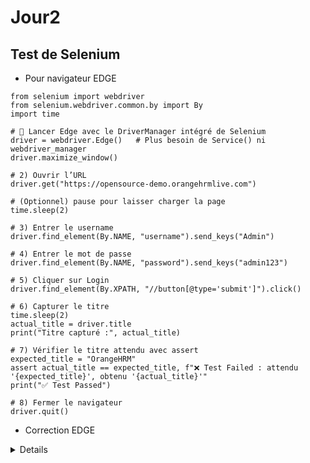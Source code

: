 # Jour2
## Test de Selenium
* Pour navigateur EDGE
```
from selenium import webdriver
from selenium.webdriver.common.by import By
import time

# 🚀 Lancer Edge avec le DriverManager intégré de Selenium
driver = webdriver.Edge()   # Plus besoin de Service() ni webdriver_manager
driver.maximize_window()

# 2) Ouvrir l’URL
driver.get("https://opensource-demo.orangehrmlive.com")

# (Optionnel) pause pour laisser charger la page
time.sleep(2)

# 3) Entrer le username
driver.find_element(By.NAME, "username").send_keys("Admin")

# 4) Entrer le mot de passe
driver.find_element(By.NAME, "password").send_keys("admin123")

# 5) Cliquer sur Login
driver.find_element(By.XPATH, "//button[@type='submit']").click()

# 6) Capturer le titre
time.sleep(2)
actual_title = driver.title
print("Titre capturé :", actual_title)

# 7) Vérifier le titre attendu avec assert
expected_title = "OrangeHRM"
assert actual_title == expected_title, f"❌ Test Failed : attendu '{expected_title}', obtenu '{actual_title}'"
print("✅ Test Passed")

# 8) Fermer le navigateur
driver.quit()
```
* Correction  EDGE
<details>
```
```
from selenium import webdriver
from selenium.webdriver.common.by import By
import time

# 🚀 Lancer Edge avec le DriverManager intégré de Selenium
driver = webdriver.Edge()   # Plus besoin de Service() ni webdriver_manager
driver.maximize_window()

# 2) Ouvrir l’URL
driver.get("https://opensource-demo.orangehrmlive.com")

# (Optionnel) pause pour laisser charger la page
time.sleep(2)

# 3) Entrer le username
driver.find_element(By.NAME, "username").send_keys("Admin")

# 4) Entrer le mot de passe
driver.find_element(By.NAME, "password").send_keys("admin123")

# 5) Cliquer sur Login
driver.find_element(By.XPATH, "//button[@type='submit']").click()

# 6) Capturer le titre
time.sleep(2)
actual_title = driver.title
print("Titre capturé :", actual_title)

# 7) Vérifier le titre attendu avec assert
expected_title = "OrangeHRM"
assert actual_title == expected_title, f"❌ Test Failed : attendu '{expected_title}', obtenu '{actual_title}'"
print("✅ Test Passed")

# 8) Fermer le navigateur
driver.quit()
```
</details>

* Exercices pour chrome
```
from selenium import webdriver
from selenium.webdriver.common.by import By
import time

# 🚀 Lancer Chrome automatiquement sans installer de driver (Selenium 4.11+)
driver = webdriver.Chrome()
driver.maximize_window()

# 2) Ouvrir l’URL
driver.get("https://opensource-demo.orangehrmlive.com")

# (Pause pour charger la page de login)
time.sleep(5)

# 3) Entrer le username
driver.find_element(By.NAME, "???").send_keys("????")
time.sleep(5)

# 4) Entrer le mot de passe
driver.find_element(By.NAME, "????").???("???")

# (Pause avant de cliquer, pour être sûr que le bouton est dispo)
time.sleep(2)

# 5) Cliquer sur Login
driver.find_element(By.XPATH, "???").click()

# (Pause pour charger le tableau de bord)
time.sleep(5)

# 6) Capturer le titre
actual_title = driver.title
print("Titre capturé :", actual_title)

# 7) Vérifier le titre attendu avec assert
expected_title = "OrangeHRM"
assert actual_title == expected_title, f"❌ Test Failed : attendu '{expected_title}', obtenu '{actual_title}'"
print("✅ Test Passed")

# 8) Fermer le navigateur
driver.quit()
```
* details
```
from selenium import webdriver
from selenium.webdriver.common.by import By
import time

# 🚀 Lancer Chrome automatiquement sans installer de driver (Selenium 4.11+)
driver = webdriver.Chrome()
driver.maximize_window()

# 2) Ouvrir l’URL
driver.get("https://opensource-demo.orangehrmlive.com")

# (Pause pour charger la page de login)
time.sleep(5)

# 3) Entrer le username
driver.find_element(By.NAME, "username").send_keys("Admin")

# 4) Entrer le mot de passe
driver.find_element(By.NAME, "password").send_keys("admin123")

# (Pause avant de cliquer, pour être sûr que le bouton est dispo)
time.sleep(2)

# 5) Cliquer sur Login
driver.find_element(By.XPATH, "//button[@type='submit']").click()

# (Pause pour charger le tableau de bord)
time.sleep(5)

# 6) Capturer le titre
actual_title = driver.title
print("Titre capturé :", actual_title)

# 7) Vérifier le titre attendu avec assert
expected_title = "OrangeHRM"
assert actual_title == expected_title, f"❌ Test Failed : attendu '{expected_title}', obtenu '{actual_title}'"
print("✅ Test Passed")

# 8) Fermer le navigateur
driver.quit()
```
</details>


